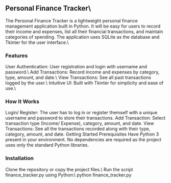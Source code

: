 ## Personal Finance Tracker\\
The Personal Finance Tracker is a lightweight personal finance management application built in Python. It will be easy for users to record their income and expenses, list all their financial transactions, and maintain categories of spending. The application uses SQLite as the database and Tkinter for the user interface.\\

### Features
User Authentication: User registration and login with username and password.\\
Add Transactions: Record income and expenses by category, type, amount, and date.\\
View Transactions: See all past transactions logged by the user.\\
Intuitive UI: Built with Tkinter for simplicity and ease of use.\\
### How It Works 
Login/ Register:
The user has to log in or register themself with a unique username and password to store their transactions.
Add Transaction:
Select transaction type (Income/ Expense), category, amount, and date.
View Transactions:
See all the transactions recorded along with their type, category, amount, and date.
Getting Started 
Prerequisites
Have Python 3 present in your environment. No dependencies are required as the project uses only the standard Python libraries.

### Installation
Clone the repository or copy the project files.\\
Run the script finance_tracker.py using Python:\\
python finance_tracker.py
